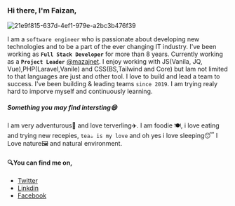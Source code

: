 ### Hi there, I'm Faizan,
![21e9f815-637d-4ef1-979e-a2bc3b476f39](https://user-images.githubusercontent.com/59387960/129021881-81b31103-ba0e-4f5c-a245-cbd21f11d25a.png)


I am a `software engineer` who is passionate about developing new technologies and to be a part of the ever changing IT industry. I've been working as <b>`Full Stack Developer`</b> for more than 8 years. Currently working as a <b>`Project Leader`</b> [@mazajnet](https://github.com/mazajnet). 
I enjoy working with JS(Vanila, JQ, Vue),PHP(Laravel,Vanile) and CSS(BS,Tailwind and Core) but Iam not limited to that languages are just and other tool. 
I love to build and lead a team to success. I've been building & leading teams `since 2019`.
I am trying realy hard to imporve myself and continuously learning. 

##### Something you may find intersting😄
I am very adventurous🌄 and love terverling✈️. I am foodie 🍽️, i love eating and trying new recepies, `tea☕ is my love` and oh yes i love sleeping😴
I Love nature🖼️ and natural environment.

#### 🔍You can find me on,
- [Twitter](https://twitter.com/_faizeee)
- [Linkdin](https://www.linkedin.com/in/chfaizee)
- [Facebook](https://www.facebook.com/faizeeeCh/)
